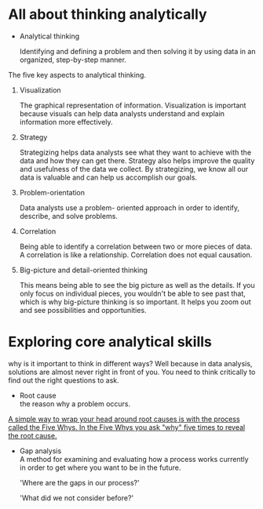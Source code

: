 <h1>All about thinking analytically</h1>

<ul>
  <li>Analytical thinking</li>
  <p>Identifying and defining a problem and then solving it by using data in an organized, step-by-step manner.</p>
  </ul>

<p>The five key aspects to analytical thinking.</p>

<ol>
  <li>Visualization</li>
  <p>The graphical representation of information. Visualization is important because visuals can help data analysts understand and explain information more effectively. </p>
  <li>Strategy</li>
  <p>Strategizing helps data analysts see what they want to achieve with the data and how they can get there. Strategy also helps improve the quality and usefulness of the data we collect. By strategizing, we know all our data is valuable and can help us accomplish our goals. </p>
  <li>Problem-orientation</li>
  <p> Data analysts use a problem- oriented approach in order to identify, describe, and solve problems. </p>
  <li>Correlation</li>
  <p>Being able to identify a correlation between two or more pieces of data. A correlation is like a relationship. Correlation does not equal causation.</p>
  <li>Big-picture and detail-oriented thinking</li>
  <p> This means being able to see the big picture as well as the details.  If you only focus on individual pieces, you wouldn't be able to see past that, which is why big-picture thinking is so important. It helps you zoom out and see possibilities and opportunities. </p>
  </ol>


<h1>Exploring core analytical skills</h1>

<p>why is it important to think in different ways? Well because in data analysis, solutions are almost never right in front of you. You need to think critically to find out the right questions to ask.</p>


<ul>
  <li>Root cause</li>
  the reason why a problem occurs.
  </ul>

<p><a href="https://www.fastcompany.com/1669738/to-get-to-the-root-of-a-hard-problem-just-ask-why-five-times"> A simple way to wrap your head around root causes is with the process called the Five Whys. In the Five Whys you ask "why" five times to reveal the root cause. </a></p>

<ul>
  <li>Gap analysis</li>
  A method for examining and evaluating how a process works currently in order to get where you want to be in the future. 
  
  'Where are the gaps in our process?'
  
  'What did we not consider before?'
</ul>


